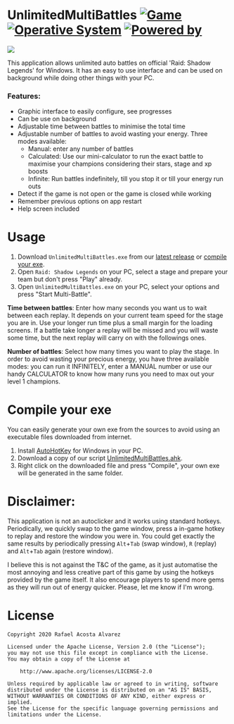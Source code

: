 # UnlimitedMultiBattles [![Game](https://img.shields.io/badge/Game-Raid:_Shadow_Legends-yellow.svg?style=flat-square)](https://plarium.com/en/download-games/raid-shadow-legends/?view=plariumplay) [![Operative System](https://img.shields.io/badge/Operative_System-Windows-blue.svg?style=flat-square)](https://www.microsoft.com/es-es/windows) [![Powered by](https://img.shields.io/badge/Powered_by-AutoHotKey-green.svg?style=flat-square)](https://www.autohotkey.com/)

<img src="https://github.com/rafaco/UnlimitedMultiBattles/blob/master/media/social.jpg">

This application allows unlimited auto battles on official 'Raid: Shadow Legends' for Windows. It has an easy to use interface and can be used on background while doing other things with your PC. 

### Features:
- Graphic interface to easily configure, see progresses
- Can be use on background
- Adjustable time between battles to minimise the total time
- Adjustable number of battles to avoid wasting your energy. Three modes available:
  - Manual: enter any number of battles
  - Calculated: Use our mini-calculator to run the exact battle to maximise your champions considering their stars, stage and xp boosts
  - Infinite: Run battles indefinitely, till you stop it or till your energy run outs
- Detect if the game is not open or the game is closed while working
- Remember previous options on app restart
- Help screen included


# Usage

1. Download ```UnlimitedMultiBattles.exe``` from our [latest release](https://github.com/rafaco/UnlimitedMultiBattles/releases/latest) or [compile your exe](#compile-your-exe).
2. Open ```Raid: Shadow Legends``` on your PC, select a stage and prepare your team but don't press "Play" already.
3. Open ```UnlimitedMultiBattles.exe``` on your PC, select your options and press "Start Multi-Battle".

**Time between battles**: Enter how many seconds you want us to wait between each replay. It depends on your current team speed for the stage you are in. Use your longer run time plus a small margin for the loading screens. If a battle take longer a replay will be missed and you will waste some time, but the next replay will carry on with the followings ones.

**Number of battles**: Select how many times you want to play the stage. In order to avoid wasting your precious energy, you have three available modes: you can run it INFINITELY, enter a MANUAL number or use our handy CALCULATOR to know how many runs you need to max out your level 1 champions.

# Compile your exe

You can easily generate your own exe from the sources to avoid using an executable files downloaded from internet.

1. Install [AutoHotKey](https://www.autohotkey.com/) for Windows in your PC.
2. Download a copy of our script [UnlimitedMultiBattles.ahk](https://github.com/rafaco/UnlimitedMultiBattles/blob/master/UnlimitedMultiBattles.ahk).
3. Right click on the downloaded file and press "Compile", your own exe will be generated in the same folder.

# Disclaimer:
This application is not an autoclicker and it works using standard hotkeys. Periodically, we quickly swap to the game window, press a in-game hotkey to replay and restore the window you were in. You could get exactly the same results by periodically pressing ```Alt```+```Tab``` (swap window), ```R``` (replay) and ```Alt```+```Tab``` again (restore window).

I believe this is not against the T&C of the game, as it just automatise the most annoying and less creative part of this game by using the hotkeys provided by the game itself. It also encourage players to spend more gems as they will run out of energy quicker. Please, let me know if I'm wrong.

# License
```
Copyright 2020 Rafael Acosta Alvarez

Licensed under the Apache License, Version 2.0 (the "License");
you may not use this file except in compliance with the License.
You may obtain a copy of the License at

    http://www.apache.org/licenses/LICENSE-2.0

Unless required by applicable law or agreed to in writing, software
distributed under the License is distributed on an "AS IS" BASIS,
WITHOUT WARRANTIES OR CONDITIONS OF ANY KIND, either express or implied.
See the License for the specific language governing permissions and
limitations under the License.
```
